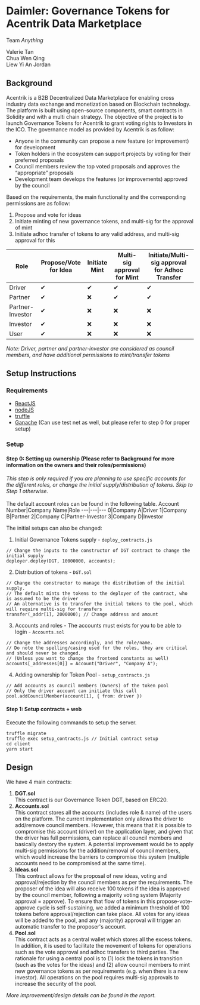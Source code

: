 # Daimler: Governance Tokens for Acentrik Data Marketplace
Team _Anything_

Valerie Tan <br/>
Chua Wen Qing <br/>
Liew Yi An Jordan <br/>

## Background
Acentrik is a B2B Decentralized Data Marketplace for enabling cross industry data exchange and monetization based on Blockchain technology. The platform is built using open-source components, smart contracts in Solidity and with a multi chain strategy. The objective of the project is to launch Governance Tokens for Acentrik to grant voting rights to Investors in the ICO. The governance model as provided by Acentrik is as follow:
- Anyone in the community can propose a new feature (or improvement) for development
-	Token holders in the ecosystem can support projects by voting for their preferred proposals
-	Council members review the top voted proposals and approves the “appropriate” proposals
-	Development team develops the features (or improvements) approved by the council

Based on the requirements, the main functionality and the corresponding permissions are as follow:
1. Propose and vote for ideas
2. Initiate minting of new governance tokens, and multi-sig for the approval of mint
3. Initiate adhoc transfer of tokens to any valid address, and multi-sig approval for this

Role|Propose/Vote for Idea|Initiate Mint| Multi-sig approval for Mint| Initiate/Multi-sig approval for Adhoc Transfer
---|---|---|---|---
Driver|✔|✔|✔|✔
Partner|✔|❌|✔|✔
Partner-Investor|✔|❌|❌|❌
Investor|✔|❌|❌|❌
User|✔|❌|❌|❌

*Note: Driver, partner and partner-investor are considered as council members, and have additional permissions to mint/transfer tokens*


## Setup Instructions
### Requirements
- [ReactJS](https://reactjs.org/)
- [nodeJS](https://nodejs.org/en/)
- [truffle](https://www.trufflesuite.com/docs/truffle/getting-started/installation)
- [Ganache](https://www.trufflesuite.com/ganache) (Can use test net as well, but please refer to step 0 for proper setup)

### Setup
#### Step 0: Setting up ownership (Please refer to Background for more information on the owners and their roles/permissions)
*This step is only required if you are planning to use specific accounts for the different roles, or change the initial supply/distribution of tokens. Skip to Step 1 otherwise.*<br/><br/>
The default account roles can be found in the following table. 
Account Number|Company Name|Role
---|---|---
0|Company A|Driver
1|Company B|Partner
2|Company C|Partner-Investor
3|Company D|Investor


The initial setups can also be changed:
1. Initial Governance Tokens supply - `deploy_contracts.js`
```
// Change the inputs to the constructor of DGT contract to change the initial supply
deployer.deploy(DGT, 10000000, accounts);
```
2. Distribution of tokens - `DGT.sol`
```
// Change the constructor to manage the distribution of the initial supply.
// The default mints the tokens to the deployer of the contract, who is assumed to be the driver
// An alternative is to transfer the initial tokens to the pool, which will require multi-sig for transfers
transfer(_addr[1], 2000000); // Change address and amount
```
3. Accounts and roles - The accounts must exists for you to be able to login - `Accounts.sol`
```
// Change the addresses accordingly, and the role/name.
// Do note the spelling/casing used for the roles, they are critical and should never be changed.
// (Unless you want to change the frontend constants as well)
accounts[_addresses[0]] = Account("Driver", "Company A");
```

4. Adding ownership for Token Pool - `setup_contracts.js`
```
// Add accounts as council members (Owners) of the token pool
// Only the driver account can initiate this call
pool.addCouncilMember(account[1], { from: driver })
```

#### Step 1: Setup contracts + web
Execute the following commands to setup the server.
```
truffle migrate
truffle exec setup_contracts.js // Initial contract setup
cd client
yarn start 
```

## Design
We have 4 main contracts:
1. **DGT.sol** <br/>
This contract is our Governance Token DGT, based on ERC20.
2. **Accounts.sol** <br/>
This contract stores all the accounts (includes role & name) of the users on the platform. The current implementation only allows the driver to add/remove council members. However, this means that it is possible to compromise this account (driver) on the application layer, and given that the driver has full permissions, can replace all council members and basically destory the system. A potential improvement would be to apply multi-sig permissions for the addition/removal of council members, which would increase the barriers to compromise this system (multiple accounts need to be compromised at the same time).
3. **Ideas.sol** <br/>
This contract allows for the proposal of new ideas, voting and approval/rejection by the council members as per the requirements. The proposer of the idea will also receive 100 tokens if the idea is approved by the council member, following a majority voting system (Majority approval = approve). To ensure that flow of tokens in this propose-vote-approve cycle is self-sustaining, we added a minimum threshold of 100 tokens before approval/rejection can take place. All votes for any ideas will be added to the pool, and any (majority) approval will trigger an automatic transfer to the proposer's account.
4. **Pool.sol** <br/>
This contract acts as a central wallet which stores all the excess tokens. In addition, it is used to facilitate the movement of tokens for operations such as the vote approval and adhoc transfers to third parties. The rationale for using a central pool is to (1) lock the tokens in transition (such as the votes for the ideas) and (2) allow council members to mint new governance tokens as per requirements (e.g. when there is a new investor). All operations on the pool requires multi-sig approvals to increase the security of the pool.


*More improvement/design details can be found in the report.*



